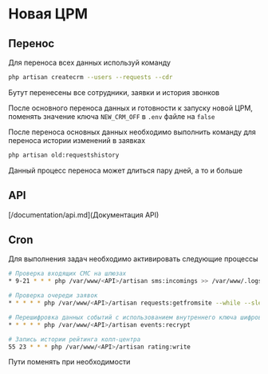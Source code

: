 # Новая ЦРМ

## Перенос
Для переноса всех данных используй команду 
```sh
php artisan createcrm --users --requests --cdr
```
Бутут перенесены все сотрудники, заявки и история звонков

После основного переноса данных и готовности к запуску новой ЦРМ, поменять значение ключа `NEW_CRM_OFF` в `.env` файле на `false`

После переноса основных данных необходимо выполнить команду для переноса истории изменений в заявках
```sh
php artisan old:requestshistory
```
Данный процесс переноса может длиться пару дней, а то и больше

## API

[/documentation/api.md](Документация API)

## Cron
Для выполнения задач необходимо активировать следующие процессы

```sh
# Проверка входящих СМС на шлюзах
* 9-21 * * * php /var/www/<API>/artisan sms:incomings >> /var/www/.logs/call.sms.incomings.log 2>&1

# Проверка очереди заявок
* * * * * php /var/www/<API>/artisan requests:getfromsite --while --sleep=10 >> /var/www/.logs/requests.queues.log 2>&1

# Перешифровка данных событий с использованием внутреннего ключа шифрования
* * * * * php /var/www/<API>/artisan events:recrypt

# Запись истории рейтинга колл-центра
55 23 * * * php /var/www/<API>/artisan rating:write
```
Пути поменять при необходимости

